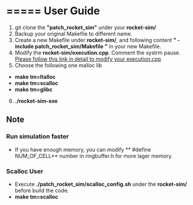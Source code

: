 =====
User Guide
=====
1. git clone the **"patch_rocket_sim"** under your **rocket-sim/**  
2. Backup your original Makefile to different name.  
3. Create a new Makefile under **rocket-sim/**, and following content **" -include patch_rocket_sim/Makefile "** in your new Makefile.  
4. Modify the **rocket-sim/execution.cpp**. Comment the systrm pause.  
[Please follow this link in detail to modify your execution.cpp](https://gist.github.com/ldotrg/88a1b4c3142bd0cfef069f259e5f6e70)  
5. Choose the following one malloc lib  
- **make tm=ltalloc** 
-  **make tm=scalloc**
-  **make tm=glibc**
6. **./rocket-sim-exe**

## Note 
### Run simulation faster
- If you have enough memory, you can modify ** #define NUM_OF_CELL** number in ringbuffer.h for more lager memory.  
### Scalloc User
- Execute **./patch_rocket_sim/scalloc_config.sh** under the **rocket-sim/** before build the code.
- **make tm=scalloc**
